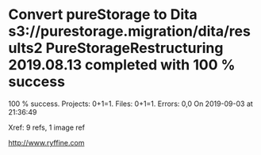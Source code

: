 # Convert pureStorage to Dita s3://purestorage.migration/dita/results2 PureStorageRestructuring 2019.08.13 completed with 100 % success

100 % success. Projects: 0+1=1.  Files: 0+1=1. Errors: 0,0  On 2019-09-03 at 21:36:49

Xref: 9 refs, 1 image ref



http://www.ryffine.com
